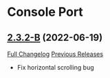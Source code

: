 # Console Port

## [2.3.2-B](https://github.com/seblindfors/ConsolePort/tree/2.3.2-B) (2022-06-19)
[Full Changelog](https://github.com/seblindfors/ConsolePort/compare/2.3.2...2.3.2-B) [Previous Releases](https://github.com/seblindfors/ConsolePort/releases)

- Fix horizontal scrolling bug  

